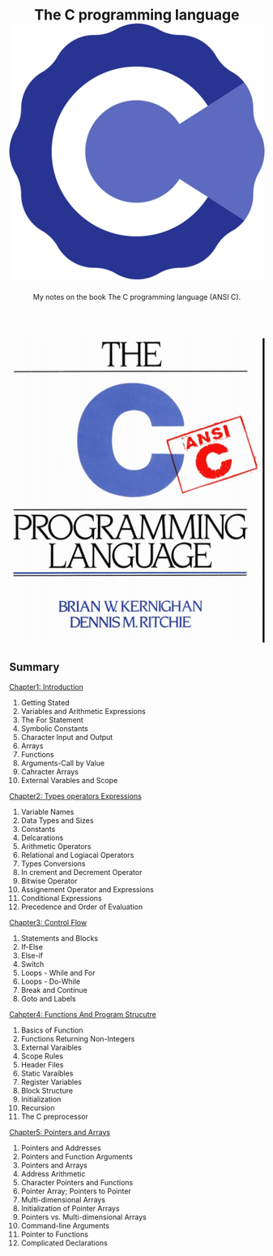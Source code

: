<h1 align="center">
    The C programming language
    <br>
    <img src="./c_logo.png">
    </br>
</h1>

<p align="center">
My notes on the book The C programming language (ANSI C).
</p>

<h1 align="center">
    <br>
    <img src="./book.jpg">
    </br>
</h1>

## Summary

[Chapter1: Introduction](Chapter1-Introduction)
    
1. Getting Stated 
1. Variables and Arithmetic Expressions
1. The For Statement
1. Symbolic Constants
1. Character Input and Output
1. Arrays
1. Functions
1. Arguments-Call by Value
1. Cahracter Arrays
1. External Varables and Scope

[Chapter2: Types operators Expressions](Chapter2-Types_operators_Expressions)

1. Variable Names
1. Data Types and Sizes
1. Constants
1. Delcarations
1. Arithmetic Operators
1. Relational and Logiacal Operators
1. Types Conversions
1. In crement and Decrement Operator
1. Bitwise Operator
1. Assignement Operator and Expressions
1. Conditional Expressions
1. Precedence and Order of Evaluation

[Chapter3: Control Flow](Chapter3-Control_Flow)

1. Statements and Blocks
1. If-Else
1. Else-if
1. Switch
1. Loops - While and For
1. Loops - Do-While
1. Break and Continue
1. Goto and Labels

[Cahpter4: Functions And Program Strucutre](Chapter4-Functions_And_Program_Strucutre)

1. Basics of Function
1. Functions Returning Non-Integers
1. External Varaibles
1. Scope Rules
1. Header Files
1. Static Varaibles
1. Register Variables
1. Block Structure
1. Initialization
1. Recursion
1. The C preprocessor

[Chapter5: Pointers and Arrays](Chapter5-Pointeurs_and_Arrays)

1. Pointers and Addresses
1. Pointers and Function Arguments
1. Pointers and Arrays
1. Address Arithmetic
1. Character Pointers and Functions
1. Pointer Array; Pointers to Pointer
1. Multi-dimensional Arrays
1. Initialization of Pointer Arrays
1. Pointers vs. Multi-dimensional Arrays
1. Command-line Arguments
1. Pointer to Functions
1. Complicated Declarations